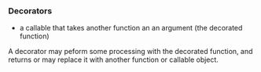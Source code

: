 ### Decorators

- a callable that takes another function an an argument (the decorated function)

A decorator may peform some processing with the decorated function, and returns or may replace it
 with another function or callable object.